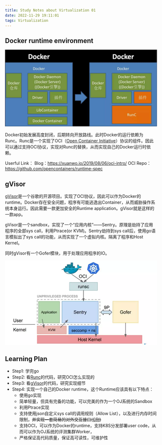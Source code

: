 ```yaml
---
title: Study Notes about Virtualization 01
date: 2022-11-29 19:11:01
tags: Virtualization
---
```


## Docker runtime environment

![img_3faaf387af747fdecd5530e05bfceeb0](https://raw.githubusercontent.com/muchengl/pic_storage/main/uPic/img_3faaf387af747fdecd5530e05bfceeb0.jpg)

Docker初始发展高度封闭，后期转向开放路线。此时Docker的运行依赖为Runc。Runc是一个实现了OCI（[Open Container Initiative](https://www.opencontainers.org/)）协议的组件。因此可以通过支持OCI协议，实现对Runc的替换，从而实现自己的Docker运行时依赖。

Userful Link：
Blog：https://xuanwo.io/2019/08/06/oci-intro/
OCI Repo：https://github.com/opencontainers/runtime-spec

## gVisor

[gVisor](https://cloud-atlas.readthedocs.io/zh_CN/latest/kubernetes/virtual/gvisor/gvisor_quickstart.html）)是一个谷歌的开源项目。实现了OCI协议，因此可以作为Docker的runtime。Docker存在安全问题，程序有可能逃逸出Container，从而威胁操作系统本身运行。因此需要一款更加安全的Runtime application。gVisor就是这样的一款app。

gVisor是一个sandbox，实现了一个“应用内核”——Sentry。原理是劫持了应用程序的全部sys call，利用Ptrace(or KVM)。Sentry劫持到sys call后，使用go语言模拟出了sys call的功能，从而实现了一个虚拟内核。隔离了程序和Host Kernel。

同时gVisor有一个Gofer模块，用于处理应用程序的IO。

![665372-20210108180022427-177964885](https://raw.githubusercontent.com/muchengl/pic_storage/main/uPic/665372-20210108180022427-177964885.png)

## Learning Plan

- Step1: 学完go
- Step2: 看[Runc](https://github.com/opencontainers/runc)的代码，研究OCI怎么实现的
- Step3: 看[gVisor](https://cloud-atlas.readthedocs.io/zh_CN/latest/kubernetes/virtual/gvisor/gvisor_quickstart.html)的代码，研究实现细节
- Step4: 实现一个自己的Docker runtime，这个Runtime应该具有以下特点：
    - 使用go实现
    - 简单轻量，但具有完备的功能，可以完美的作为一个OJ系统的Sandbox
    - 利用Ptrace实现
    - 支持使用json自定义sys call的调用规则（Allow List），以及进行内存时间限制，~~并实现一套简易的对外交互接口([CRI](https://github.com/kubernetes/cri-api/blob/master/pkg/apis/runtime/v1/api.proto))~~
    - 支持OCI，可以作为Docker的runtime，支持K8S分发部署user code，从而可以作为OJ系统的评测集群Worker，
    - 严格保证高代码质量，保证高可读性，可维护性



​	
